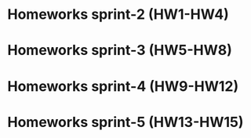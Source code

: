 # Homeworks sprint-2 (HW1-HW4)
# Homeworks sprint-3 (HW5-HW8)
# Homeworks sprint-4 (HW9-HW12)
# Homeworks sprint-5 (HW13-HW15)